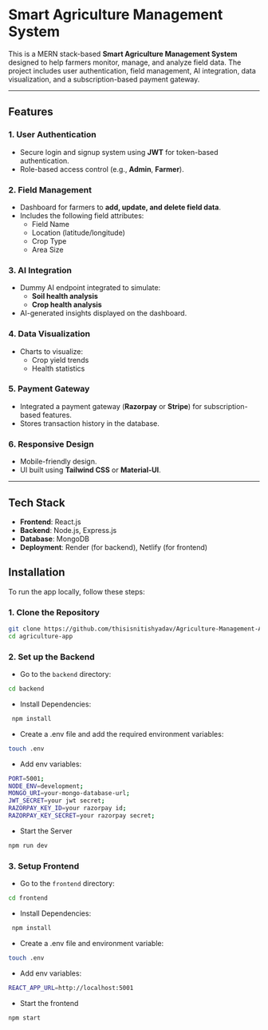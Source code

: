 # Smart Agriculture Management System

This is a MERN stack-based **Smart Agriculture Management System** designed to help farmers monitor, manage, and analyze field data. The project includes user authentication, field management, AI integration, data visualization, and a subscription-based payment gateway.

---

## Features

### 1. User Authentication
- Secure login and signup system using **JWT** for token-based authentication.
- Role-based access control (e.g., **Admin**, **Farmer**).

### 2. Field Management
- Dashboard for farmers to **add, update, and delete field data**.
- Includes the following field attributes:
  - Field Name
  - Location (latitude/longitude)
  - Crop Type
  - Area Size

### 3. AI Integration
- Dummy AI endpoint integrated to simulate:
  - **Soil health analysis**
  - **Crop health analysis**
- AI-generated insights displayed on the dashboard.

### 4. Data Visualization
- Charts to visualize:
  - Crop yield trends
  - Health statistics

### 5. Payment Gateway
- Integrated a payment gateway (**Razorpay** or **Stripe**) for subscription-based features.
- Stores transaction history in the database.

### 6. Responsive Design
- Mobile-friendly design.
- UI built using **Tailwind CSS** or **Material-UI**.

---

## Tech Stack

- **Frontend**: React.js
- **Backend**: Node.js, Express.js
- **Database**: MongoDB
- **Deployment**: Render (for backend), Netlify (for frontend)

## Installation

To run the app locally, follow these steps:

### 1. Clone the Repository

```bash
git clone https://github.com/thisisnitishyadav/Agriculture-Management-App.git
cd agriculture-app
```
### 2. Set up the Backend

- Go to the `backend` directory:
  
```bash
cd backend
```

- Install Dependencies:
 ```bash
  npm install
 ```

- Create a .env file and add the required environment variables:
```bash
touch .env
```

- Add env variables:
```bash
PORT=5001;
NODE_ENV=development;
MONGO_URI=your-mongo-database-url;
JWT_SECRET=your jwt secret;
RAZORPAY_KEY_ID=your razorpay id;
RAZORPAY_KEY_SECRET=your razorpay secret;
```

- Start the Server
```bash
npm run dev
```
### 3. Setup Frontend

- Go to the `frontend` directory:
```bash
cd frontend
```

- Install Dependencies:
 ```bash
  npm install
 ```

- Create a .env file and environment variable:
```bash
touch .env
```

- Add env variables:
```bash
REACT_APP_URL=http://localhost:5001
```
- Start the frontend
```bash
npm start
```
